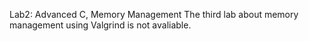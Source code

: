 Lab2: Advanced C, Memory Management
The third lab about memory management 
using Valgrind is not avaliable.
